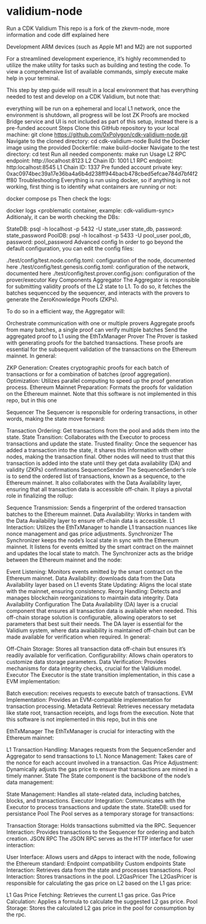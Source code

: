 # validium-node

Run a CDK Validium
This repo is a fork of the zkevm-node, more information and code diff explained here

Development
ARM devices (such as Apple M1 and M2) are not supported

For a streamlined development experience, it’s highly recommended to utilize the make utility for tasks such as building and testing the code. To view a comprehensive list of available commands, simply execute make help in your terminal.

This step by step guide will result in a local environment that has everything needed to test and develop on a CDK Validium, but note that:

everything will be run on a ephemeral and local L1 network, once the environment is shutdown, all progress will be lost
ZK Proofs are mocked
Bridge service and UI is not included as part of this setup, instead there is a pre-funded account
Steps
Clone this GitHub repository to your local machine:
git clone https://github.com/0xPolygon/cdk-validium-node.git
Navigate to the cloned directory:
cd cdk-validium-node
Build the Docker image using the provided Dockerfile:
make build-docker
Navigate to the test directory:
cd test
Run all needed components:
make run
Usage
L2 RPC endpoint: http://localhost:8123
L2 Chain ID: 1001
L1 RPC endpoint: http:localhost:8545
L1 Chain ID: 1337
Pre funded account private key: 0xac0974bec39a17e36ba4a6b4d238ff944bacb478cbed5efcae784d7bf4f2ff80
Troubleshooting
Everything is run using docker, so if anything is not working, first thing is to identify what containers are running or not:

docker compose ps
Then check the logs:

docker logs <problematic container, example: cdk-validium-sync>
Aditionaly, it can be worth checking the DBs:

StateDB: psql -h localhost -p 5432 -U state_user state_db, password: state_password
PoolDB: psql -h localhost -p 5433 -U pool_user pool_db, password: pool_password
Advanced config
In order to go beyond the default configuration, you can edit the config files:

./test/config/test.node.config.toml: configuration of the node, documented here
./test/config/test.genesis.config.toml: configuration of the network, documented here
./test/config/test.prover.config.json: configuration of the prover/executor
Key Components
Aggregator
The Aggregator is responsible for submitting validity proofs of the L2 state to L1. To do so, it fetches the batches sequencced by the sequencer, and interacts with the provers to generate the ZeroKnowledge Proofs (ZKPs).

To do so in a efficient way, the Aggregator will:

Orchestrate communication with one or multiple provers
Aggregate proofs from many batches, a single proof can verify multiple batches
Send the aggregated proof to L1 using the EthTxManager
Prover
The Prover is tasked with generating proofs for the batched transactions. These proofs are essential for the subsequent validation of the transactions on the Ethereum mainnet. In general:

ZKP Generation: Creates cryptographic proofs for each batch of transactions or for a combination of batches (proof aggregation).
Optimization: Utilizes parallel computing to speed up the proof generation process.
Ethereum Mainnet Preparation: Formats the proofs for validation on the Ethereum mainnet.
Note that this software is not implemented in this repo, but in this one

Sequencer
The Sequencer is responsible for ordering transactions, in other words, making the state move forward:

Transaction Ordering: Get transactions from the pool and adds them into the state.
State Transition: Collaborates with the Executor to process transactions and update the state.
Trusted finality: Once the sequencer has added a transaction into the state, it shares this information with other nodes, making the transaction final. Other nodes will need to trust that this transaction is added into the state until they get data availability (DA) and validity (ZKPs) confirmations
SequenceSender
The SequenceSender’s role is to send the ordered list of transactions, known as a sequence, to the Ethereum mainnet. It also collaborates with the Data Availability layer, ensuring that all transaction data is accessible off-chain. It plays a pivotal role in finalizing the rollup:

Sequence Transmission: Sends a fingerprint of the ordered transaction batches to the Ethereum mainnet.
Data Availability: Works in tandem with the Data Availability layer to ensure off-chain data is accessible.
L1 Interaction: Utilizes the EthTxManager to handle L1 transaction nuances like nonce management and gas price adjustments.
Synchronizer
The Synchronizer keeps the node’s local state in sync with the Ethereum mainnet. It listens for events emitted by the smart contract on the mainnet and updates the local state to match. The Synchronizer acts as the bridge between the Ethereum mainnet and the node:

Event Listening: Monitors events emitted by the smart contract on the Ethereum mainnet.
Data Availability: downloads data from the Data Availability layer based on L1 events
State Updating: Aligns the local state with the mainnet, ensuring consistency.
Reorg Handling: Detects and manages blockchain reorganizations to maintain data integrity.
Data Availability Configuration
The Data Availability (DA) layer is a crucial component that ensures all transaction data is available when needed. This off-chain storage solution is configurable, allowing operators to set parameters that best suit their needs. The DA layer is essential for the Validium system, where data availability is maintained off-chain but can be made available for verification when required. In general:

Off-Chain Storage: Stores all transaction data off-chain but ensures it’s readily available for verification.
Configurability: Allows chain operators to customize data storage parameters.
Data Verification: Provides mechanisms for data integrity checks, crucial for the Validium model.
Executor
The Executor is the state transition implementation, in this case a EVM implementation:

Batch execution: receives requests to execute batch of transactions.
EVM Implementation: Provides an EVM-compatible implementation for transaction processing.
Metadata Retrieval: Retrieves necessary metadata like state root, transaction receipts, and logs from the execution.
Note that this software is not implemented in this repo, but in this one

EthTxManager
The EthTxManager is crucial for interacting with the Ethereum mainnet:

L1 Transaction Handling: Manages requests from the SequenceSender and Aggregator to send transactions to L1.
Nonce Management: Takes care of the nonce for each account involved in a transaction.
Gas Price Adjustment: Dynamically adjusts the gas price to ensure that transactions are mined in a timely manner.
State
The State component is the backbone of the node’s data management:

State Management: Handles all state-related data, including batches, blocks, and transactions.
Executor Integration: Communicates with the Executor to process transactions and update the state.
StateDB: used for persistance
Pool
The Pool serves as a temporary storage for transactions:

Transaction Storage: Holds transactions submitted via the RPC.
Sequencer Interaction: Provides transactions to the Sequencer for ordering and batch creation.
JSON RPC
The JSON RPC serves as the HTTP interface for user interaction:

User Interface: Allows users and dApps to interact with the node, following the Ethereum standard:
Endpoint compatibility
Custom endpoints
State Interaction: Retrieves data from the state and processes transactions.
Pool Interaction: Stores transactions in the pool.
L2GasPricer
The L2GasPricer is responsible for calculating the gas price on L2 based on the L1 gas price:

L1 Gas Price Fetching: Retrieves the current L1 gas price.
Gas Price Calculation: Applies a formula to calculate the suggested L2 gas price.
Pool Storage: Stores the calculated L2 gas price in the pool for consumption by the rpc.
